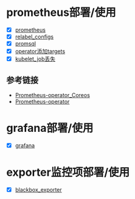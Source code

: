 # prometheus部署/使用
- [x] [prometheus](https://github.com/bertreyking/monitor/blob/master/prometheus/prometheus.md)
- [x] [relabel_configs](https://github.com/bertreyking/monitor/blob/master/prometheus/relabel_configs.md)
- [x] [promsql](https://github.com/bertreyking/monitor/blob/master/prometheus/promsql.md)
- [x] [operator添加targets](https://github.com/prometheus-operator/prometheus-operator/blob/master/Documentation/additional-scrape-config.md)
- [x] [kubelet_job丢失](https://github.com/bertreyking/monitor/blob/master/prometheus/kubelet_job%E4%B8%A2%E5%A4%B1.md)

## 参考链接
- [Prometheus-operator_Coreos](https://coreos.com/operators/prometheus/docs/latest/design.html)
- [Prometheus-operator](https://github.com/prometheus-operator/prometheus-operator/tree/master/Documentation)

# grafana部署/使用
- [x] [grafana](https://github.com/bertreyking/monitor/tree/master/prometheus/grafana)

# exporter监控项部署/使用
- [x] [blackbox_exporter](https://github.com/bertreyking/monitor/tree/master/prometheus/exporter/blackbox_exporter)
